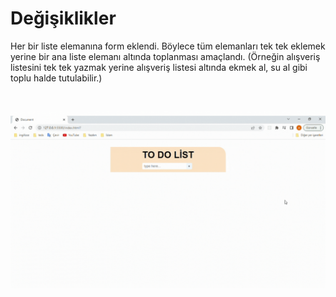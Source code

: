 # Değişiklikler

Her bir liste elemanına form eklendi. Böylece tüm elemanları tek tek eklemek yerine bir ana liste elemanı altında toplanması amaçlandı.
(Örneğin alışveriş listesini tek tek yazmak yerine alışveriş listesi altında ekmek al, su al gibi toplu halde tutulabilir.)

</br>

![Alt Text](./newtodo.gif)